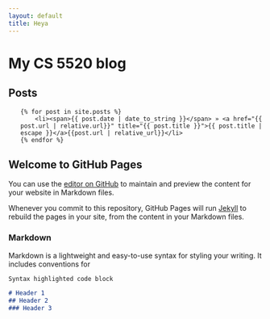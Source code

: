 ```yaml
---
layout: default
title: Heya
---
```


# My CS 5520 blog

## Posts

<ul class="posts">

	{% for post in site.posts %}
		<li><span>{{ post.date | date_to_string }}</span> » <a href="{{ post.url | relative.url}}" title="{{ post.title }}">{{ post.title | escape }}</a>{{post.url | relative_url}}</li>
	{% endfor %}
</ul>
  
  

## Welcome to GitHub Pages

You can use the [editor on GitHub](https://github.com/ahope/cs5520_project/edit/gh-pages/index.md) to maintain and preview the content for your website in Markdown files.

Whenever you commit to this repository, GitHub Pages will run [Jekyll](https://jekyllrb.com/) to rebuild the pages in your site, from the content in your Markdown files.

### Markdown

Markdown is a lightweight and easy-to-use syntax for styling your writing. It includes conventions for

```markdown
Syntax highlighted code block

# Header 1
## Header 2
### Header 3
